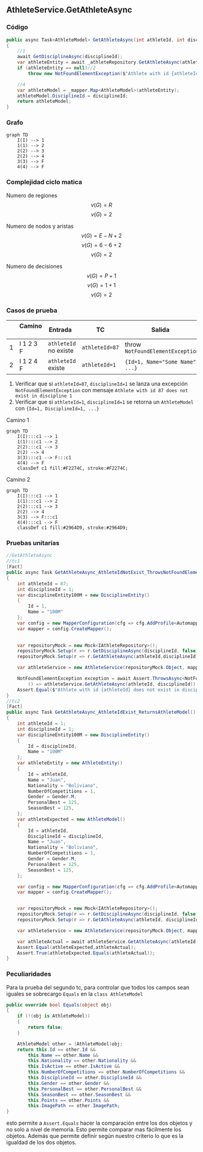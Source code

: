 ## AthleteService.GetAthleteAsync

### Código

```csharp
public async Task<AthleteModel> GetAthleteAsync(int athleteId, int disciplineId)
{
	//1
	await GetDisciplineAsync(disciplineId);
	var athleteEntity = await _athleteRepository.GetAthleteAsync(athleteId, disciplineId);
	if (athleteEntity == null)//2
		throw new NotFoundElementException($"Athlete with id {athleteId} does not exist in discipline {disciplineId}");//3

	//4
	var athleteModel = _mapper.Map<AthleteModel>(athleteEntity);
	athleteModel.DisciplineId = disciplineId;
	return athleteModel;
}
```

### Grafo

```mermaid
graph TD
    I(I) --> 1
    1(1) --> 2
    2(2) --> 3
    2(2) --> 4
    3(3) --> F
    4(4) --> F
```

### Complejidad ciclo matica

Numero de regiones
$$ v(G) = R $$
$$v(G) = 2 $$

Numero de nodos y aristas
$$ v(G) = E - N + 2 $$
$$ v(G) = 6 - 6 + 2 $$
$$ v(G) = 2 $$
  
Numero de decisiones
$$ v(G) = P + 1 $$
$$ v(G) = 1 + 1$$
$$ v(G) = 2 $$

### Casos de prueba

| | Camino   | Entrada   | TC | Salida  |
| --- | --- | --- | --- | --- |
| 1 | I 1 2 3 F |  `athleteId` no existe  | `athleteId=87` | throw `NotFoundElementException` |
| 2 | I 1 2 4 F |  `athleteId` existe | `athleteId=1` | `{Id=1, Name="Some Name", ...}`  |

1. Verificar que si `athleteId=87`, `disciplineId=1` se lanza una excepción `NotFoundElementException` con mensaje `Athlete with id 87 does not exist in discipline 1`
2. Verificar que si `athleteId=1`, `disciplineId=1` se retorna un `AthleteModel` con `{Id=1, DisciplineId=1, ...}`

Camino 1
```mermaid
graph TD
    I(I):::c1 --> 1
    1(1):::c1 --> 2
    2(2):::c1 --> 3
    2(2) --> 4
    3(3):::c1 --> F:::c1
    4(4) --> F
    classDef c1 fill:#F2274C, stroke:#F2274C;
```

Camino 2
```mermaid
graph TD
    I(I):::c1 --> 1
    1(1):::c1 --> 2
    2(2):::c1 --> 3
    2(2) --> 4
    3(3) --> F:::c1
    4(4):::c1 --> F
    classDef c1 fill:#2964D9, stroke:#2964D9;
```

### Pruebas unitarias

```csharp
//GetAthleteAsync
//tc1
[Fact]
public async Task GetAthleteAsync_AthleteIdNotExist_ThrowsNotFoundElementException()
{
	int athleteId = 87;
	int disciplineId = 1;
	var disciplineEntity100M = new DisciplineEntity()
	{
		Id = 1,
		Name = "100M"
	};
	var config = new MapperConfiguration(cfg => cfg.AddProfile<AutomapperProfile>());
	var mapper = config.CreateMapper();
	

	var repositoryMock = new Mock<IAthleteRepository>();
	repositoryMock.Setup(r => r.GetDisciplineAsync(disciplineId, false)).ReturnsAsync(disciplineEntity100M);
	repositoryMock.Setup(r => r.GetAthleteAsync(athleteId,disciplineId));

	var athleteService = new AthleteService(repositoryMock.Object, mapper);

	NotFoundElementException exception = await Assert.ThrowsAsync<NotFoundElementException>(
		() => athleteService.GetAthleteAsync(athleteId, disciplineId));
	Assert.Equal($"Athlete with id {athleteId} does not exist in discipline {disciplineId}", exception.Message);
}
//tc2
[Fact]
public async Task GetAthleteAsync_AthleteIdExist_ReturnsAthleteModel()
{
	int athleteId = 1;
	int disciplineId = 1;
	var disciplineEntity100M = new DisciplineEntity()
	{
		Id = disciplineId,
		Name = "100M"
	};
	var athleteEntity = new AthleteEntity()
	{
		Id = athleteId,
		Name = "Juan",
		Nationality = "Boliviano",
		NumberOfCompetitions = 1,
		Gender = Gender.M,
		PersonalBest = 125,
		SeasonBest = 125,
	};
	var athleteExpected = new AthleteModel()
	{
		Id = athleteId,
		DisciplineId = disciplineId,
		Name = "Juan",
		Nationality = "Boliviano",
		NumberOfCompetitions = 1,
		Gender = Gender.M,
		PersonalBest = 125,
		SeasonBest = 125,
	};

	var config = new MapperConfiguration(cfg => cfg.AddProfile<AutomapperProfile>());
	var mapper = config.CreateMapper();


	var repositoryMock = new Mock<IAthleteRepository>();
	repositoryMock.Setup(r => r.GetDisciplineAsync(disciplineId, false)).ReturnsAsync(disciplineEntity100M);
	repositoryMock.Setup(r => r.GetAthleteAsync(athleteId, disciplineId)).ReturnsAsync(athleteEntity);

	var athleteService = new AthleteService(repositoryMock.Object, mapper);

	var athleteActual = await athleteService.GetAthleteAsync(athleteId, disciplineId);
	Assert.Equal(athleteExpected,athleteActual);
	Assert.True(athleteExpected.Equals(athleteActual));
}
```
### Peculiaridades
Para la prueba del segundo tc, para controlar que todos los campos sean iguales se sobrecargo `Equals` en la `class AthleteModel`
```csharp
public override bool Equals(object obj)
{
	if (!(obj is AthleteModel))
	{
		return false;
	}

	AthleteModel other = (AthleteModel)obj;
	return this.Id == other.Id &&
		this.Name == other.Name &&
		this.Nationality == other.Nationality &&
		this.IsActive == other.IsActive &&
		this.NumberOfCompetitions == other.NumberOfCompetitions &&
		this.DisciplineId == other.DisciplineId &&
		this.Gender == other.Gender &&
		this.PersonalBest == other.PersonalBest &&
		this.SeasonBest == other.SeasonBest &&
		this.Points == other.Points &&
		this.ImagePath == other.ImagePath;
}
```
esto permite a `Assert.Equals` hacer la comparación entre los dos objetos y no solo a nivel de memoria. Esto permite comparar mas fácilmente los objetos. Además que permite definir según nuestro criterio lo que es la igualdad de los dos objetos.
